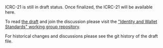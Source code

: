 ICRC-21 is still in draft status. Once finalized, the ICRC-21 will be available here.

To read [the draft](https://github.com/dfinity/wg-identity-authentication/blob/main/topics/icrc_21_consent_msg.md) and join the discussion please visit the ["Identity and Wallet Standards" working group repository](https://github.com/dfinity/wg-identity-authentication).

For historical changes and discussions please see the git history of the draft file.